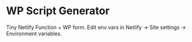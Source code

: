 # WP Script Generator
Tiny Netlify Function + WP form. Edit env vars in Netlify → Site settings → Environment variables.
